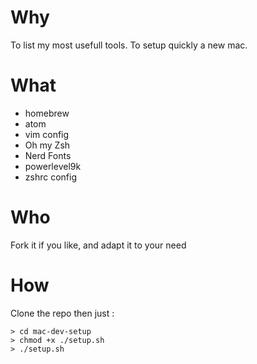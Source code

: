 # Why
To list my most usefull tools.
To setup quickly a new mac.

# What

- homebrew
- atom
- vim config
- Oh my Zsh
- Nerd Fonts
- powerlevel9k
- zshrc config

# Who
Fork it if you like, and adapt it to your need

# How
Clone the repo then just :

    > cd mac-dev-setup
    > chmod +x ./setup.sh
    > ./setup.sh
